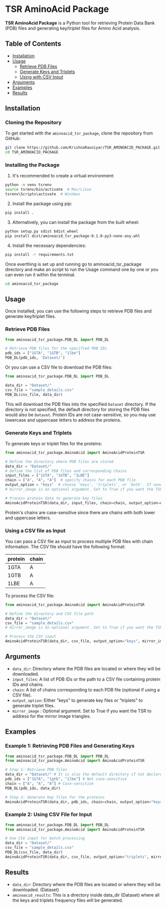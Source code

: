 # TSR AminoAcid Package

**TSR AminoAcid Package** is a Python tool for retrieving Protein Data Bank (PDB) files and generating key/triplet files for Amino Acid analysis.

## Table of Contents
- [Installation](#installation)
- [Usage](#usage)
  - [Retrieve PDB Files](#retrieve-pdb-files)
  - [Generate Keys and Triplets](#generate-keys-and-triplets)
  - [Using with CSV Input](#using-with-csv-input)
- [Arguments](#arguments)
- [Examples](#examples)
- [Results](#results)

## Installation

### Cloning the Repository

To get started with the `aminoacid_tsr_package`, clone the repository from GitHub:

```bash
git clone https://github.com/KrishnaRauniyar/TSR_AMINOACID_PACKAGE.git
cd TSR_AMINOACID_PACKAGE
```

### Installing the Package
1. It's recommended to create a virtual environment:

```bash
python -m venv tsrenv
source tsrenv/bin/activate  # Mac/Linux
tsrenv\Scripts\activate  # Windows
```

2. Install the package using pip:

```bash
pip install .
```

3. Alternatively, you can install the package from the built wheel:

```bash
python setup.py sdist bdist_wheel
pip install dist/aminoacid_tsr_package-0.1.0-py3-none-any.whl
```

4. Install the necessary dependencies:

```bash
pip install -r requirements.txt
```

Once everthing is set up and running go to aminoacid_tsr_package directory and make an script to run the Usage command one by one or you can even run it within the terminal.

```bash
cd aminoacid_tsr_package
```

## Usage
Once installed, you can use the following steps to retrieve PDB files and generate key/triplet files.
### Retrieve PDB Files

```python
from aminoacid_tsr_package.PDB_DL import PDB_DL

# Retrieve PDB files for the specified PDB IDs
pdb_ids = ["1GTA", "1GTB", "1lbe"]
PDB_DL(pdb_ids, 'Dataset/')
```
Or you can use a CSV file to download the PDB files:
```python
from aminoacid_tsr_package.PDB_DL import PDB_DL

data_dir = "Dataset/"
csv_file = "sample_details.csv"
PDB_DL(csv_file, data_dir)
```

This will download the PDB files into the specified `Dataset` directory. If the directory is not specified, the default directory for storing the PDB files would also be `Dataset`.
Protein IDs are not case-sensitive, so you may use lowercase and uppercase letters to address the proteins.

### Generate Keys and Triplets
To generate keys or triplet files for the proteins:

```python
from aminoacid_tsr_package.AminoAcid import AminoAcidProteinTSR

# Define the directory where PDB files are stored
data_dir = "Dataset/"
# Define the list of PDB files and corresponding chains
input_files = ["1GTA", "1GTB", "1LBE"]
chain = ["A", "A", "A"]  # specify chains for each PDB file
output_option = "keys"  # choose 'keys', 'triplets', or 'both'. If none, the function will generate both.
# mirror_image is an optional argument. Set to True if you want the TSR to address for the mirror image triangles.

# Process protein data to generate key files
AminoAcidProteinTSR(data_dir, input_files, chain=chain, output_option=output_option, mirror_image=True)
```
Protein's chains are case-sensitive since there are chains with both lower and uppercase letters.

### Using a CSV file as Input
You can pass a CSV file as input to process multiple PDB files with chain information. The CSV file should have the following format:

|protein         |chain        |
|----------------|-------------|
|1GTA            |A            |
|1GTB            |A            |
|1LBE            |A            |

To process the CSV file:

```python
from aminoacid_tsr_package.AminoAcid import AminoAcidProteinTSR

# Define the directory and CSV file path
data_dir = "Dataset/"
csv_file = "sample_details.csv"
# mirror_image is an optional argument. Set to True if you want the TSR to address for the mirror image triangles.

# Process the CSV input
AminoAcidProteinTSR(data_dir, csv_file, output_option="keys", mirror_image=True)
```

## Arguments
- `data_dir`: Directory where the PDB files are located or where they will be downloaded.
- `input_files`: A list of PDB IDs or the path to a CSV file containing protein IDs and chains.
- `chain`: A list of chains corresponding to each PDB file (optional if using a CSV file).
- `output_option`: Either "keys" to generate key files or "triplets" to generate triplet files.
- `mirror_image` : Optional argument. Set to True if you want the TSR to address for the mirror image triangles.

## Examples
### Example 1: Retrieving PDB Files and Generating Keys

```python
from aminoacid_tsr_package.PDB_DL import PDB_DL
from aminoacid_tsr_package.AminoAcid import AminoAcidProteinTSR

# Step 1: Retrieve PDB files
data_dir = "Dataset/" # It is also the default directory if not declared
pdb_ids = ["1GTA", "1gtb", "1lbe"] # Not case-sensitive
chain = ["A", "A", "A"] # Case-sensitive
PDB_DL(pdb_ids, data_dir)

# Step 2: Generate key files for the proteins
AminoAcidProteinTSR(data_dir, pdb_ids, chain=chain, output_option="keys", mirror_image=True) # Modify the output option as desired
```
### Example 2: Using CSV File for Input

```python
from aminoacid_tsr_package.PDB_DL import PDB_DL
from aminoacid_tsr_package.AminoAcid import AminoAcidProteinTSR

# Use CSV input for batch processing
data_dir = "Dataset/"
csv_file = "sample_details.csv"
PDB_DL(csv_file, data_dir)
AminoAcidProteinTSR(data_dir, csv_file, output_option="triplets", mirror_image=True)
```

## Results
- `data_dir`: Directory where the PDB files are located or where they will be downloaded. (Dataset)
- `aminoacid_results`: This is a directory inside data_dir (Dataset) where all the keys and triplets frequency files will be generated.